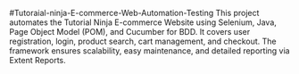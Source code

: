#Tutoraial-ninja-E-commerce-Web-Automation-Testing
This project automates the Tutorial Ninja E-commerce Website using Selenium, Java, Page Object Model (POM), and Cucumber for BDD. It covers user registration, login, product search, cart management, and checkout. The framework ensures scalability, easy maintenance, and detailed reporting via Extent Reports.
